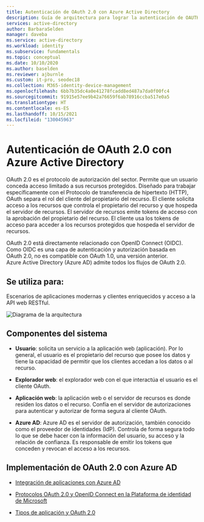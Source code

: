 ```yaml
---
title: Autenticación de OAuth 2.0 con Azure Active Directory
description: Guía de arquitectura para lograr la autenticación de OAUTH 2.0 con Azure Active Directory.
services: active-directory
author: BarbaraSelden
manager: daveba
ms.service: active-directory
ms.workload: identity
ms.subservice: fundamentals
ms.topic: conceptual
ms.date: 10/10/2020
ms.author: baselden
ms.reviewer: ajburnle
ms.custom: it-pro, seodec18
ms.collection: M365-identity-device-management
ms.openlocfilehash: 6bb7b35dc4a0e41278fcadd8ed487a7da0f00fc4
ms.sourcegitcommit: 91915e57ee9b42a76659f6ab78916ccba517e0a5
ms.translationtype: HT
ms.contentlocale: es-ES
ms.lasthandoff: 10/15/2021
ms.locfileid: "130045963"
---
```

# <a name="oauth-20-authentication-with-azure-active-directory"></a>Autenticación de OAuth 2.0 con Azure Active Directory

OAuth 2.0 es el protocolo de autorización del sector. Permite que un usuario conceda acceso limitado a sus recursos protegidos. Diseñado para trabajar específicamente con el Protocolo de transferencia de hipertexto (HTTP), OAuth separa el rol del cliente del propietario del recurso. El cliente solicita acceso a los recursos que controla el propietario del recurso y que hospeda el servidor de recursos. El servidor de recursos emite tokens de acceso con la aprobación del propietario del recurso. El cliente usa los tokens de acceso para acceder a los recursos protegidos que hospeda el servidor de recursos. 

OAuth 2.0 está directamente relacionado con OpenID Connect (OIDC). Como OIDC es una capa de autenticación y autorización basada en OAuth 2.0, no es compatible con OAuth 1.0, una versión anterior. Azure Active Directory (Azure AD) admite todos los flujos de OAuth 2.0. 

## <a name="use-for"></a>Se utiliza para:

Escenarios de aplicaciones modernas y clientes enriquecidos y acceso a la API web RESTful.

![Diagrama de la arquitectura](./media/authentication-patterns/oauth.png)

## <a name="components-of-system"></a>Componentes del sistema

* **Usuario**: solicita un servicio a la aplicación web (aplicación). Por lo general, el usuario es el propietario del recurso que posee los datos y tiene la capacidad de permitir que los clientes accedan a los datos o al recurso. 

* **Explorador web**: el explorador web con el que interactúa el usuario es el cliente OAuth. 

* **Aplicación web**: la aplicación web o el servidor de recursos es donde residen los datos o el recurso. Confía en el servidor de autorizaciones para autenticar y autorizar de forma segura al cliente OAuth. 

* **Azure AD**: Azure AD es el servidor de autorización, también conocido como el proveedor de identidades (IdP). Controla de forma segura todo lo que se debe hacer con la información del usuario, su acceso y la relación de confianza. Es responsable de emitir los tokens que conceden y revocan el acceso a los recursos.

## <a name="implement-oauth-20-with-azure-ad"></a>Implementación de OAuth 2.0 con Azure AD

* [Integración de aplicaciones con Azure AD](../saas-apps/tutorial-list.md) 

* [Protocolos OAuth 2.0 y OpenID Connect en la Plataforma de identidad de Microsoft](../develop/active-directory-v2-protocols.md) 

* [Tipos de aplicación y OAuth 2.0](../develop/v2-app-types.md) 

